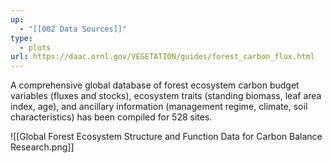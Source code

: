 ```yaml
---
up:
  - "[[002 Data Sources]]"
type:
  - plots
url: https://daac.ornl.gov/VEGETATION/guides/forest_carbon_flux.html
---
```

A comprehensive global database of forest ecosystem carbon budget variables (fluxes and stocks), ecosystem traits (standing biomass, leaf area index, age), and ancillary information (management regime, climate, soil characteristics) has been compiled for 528 sites.

![[Global Forest Ecosystem Structure and Function Data for Carbon Balance Research.png]]